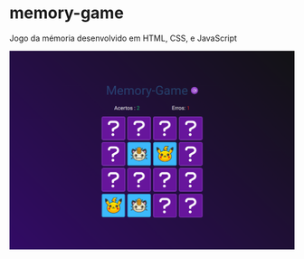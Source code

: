 # memory-game
Jogo da mémoria desenvolvido em HTML, CSS, e JavaScript

![index_imagem](https://github.com/Samuelloliiveira/memory-game/blob/main/assets/jogo.png?raw=true)
